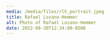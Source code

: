 ```yaml
---
media: /media/files/rlh_portrait.jpeg
title: Rafael Lozano-Hemmer
alt: Photo of Rafael Lozano-Hemmer
date: 2022-08-30T12:34:00-0500
---
```

